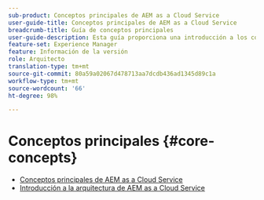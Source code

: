 ```yaml
---
sub-product: Conceptos principales de AEM as a Cloud Service
user-guide-title: Conceptos principales de AEM as a Cloud Service
breadcrumb-title: Guía de conceptos principales
user-guide-description: Esta guía proporciona una introducción a los conceptos principales de Experience Manager as a Cloud Service, incluida la arquitectura del nuevo servicio.
feature-set: Experience Manager
feature: Información de la versión
role: Arquitecto
translation-type: tm+mt
source-git-commit: 80a59a02067d478713aa7dcdb436ad1345d89c1a
workflow-type: tm+mt
source-wordcount: '66'
ht-degree: 98%

---
```



# Conceptos principales {#core-concepts}

+ [Conceptos principales de AEM as a Cloud Service](/help/core-concepts/home.md)
+ [Introducción a la arquitectura de AEM as a Cloud Service](architecture.md)